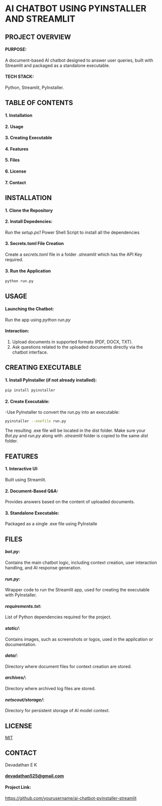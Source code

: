 # AI CHATBOT USING PYINSTALLER AND STREAMLIT

## PROJECT OVERVIEW

#### PURPOSE: 
A document-based AI chatbot designed to answer user queries, built with Streamlit and packaged as a standalone executable.

#### TECH STACK: 
Python, Streamlit, PyInstaller.

## TABLE OF CONTENTS

#### 1. Installation
#### 2. Usage
#### 3. Creating Executable
#### 4. Features
#### 5. Files
#### 6. License
#### 7. Contact
   
## INSTALLATION

#### 1. Clone the Repository
#### 2. Install Depedencies:
Run the *setup.ps1* Power Shell Script to install all the dependencies
#### 3. Secrets.toml File Creation
Create a *secrets.toml* file in a folder *.streamlit* which has the API Key required.
#### 3. Run the Application
  ```bash
python run.py
```

## USAGE

#### Launching the Chatbot:
Run the app using *python run.py*

#### Interaction:
1. Upload documents in supported formats (PDF, DOCX, TXT).
2. Ask questions related to the uploaded documents directly via the chatbot interface.


## CREATING EXECUTABLE

#### 1. Install PyInstaller (if not already installed):
  ```bash
pip install pyinstaller
```

#### 2. Create Executable:
-Use PyInstaller to convert the run.py into an executable:
  ```bash
pyinstaller --onefile run.py
```
The resulting .exe file will be located in the dist folder.
Make sure your *Bot.py* and *run.py* along with *.streamlit* folder is copied to the same *dist* folder.

## FEATURES
#### 1. Interactive UI: 
Built using Streamlit.
#### 2. Document-Based Q&A: 
Provides answers based on the content of uploaded documents.
#### 3. Standalone Executable: 
Packaged as a single .exe file using PyInstalle

## FILES
#### *bot.py*: 
Contains the main chatbot logic, including context creation, user interaction handling, and AI response generation.
#### *run.py*: 
Wrapper code to run the Streamlit app, used for creating the executable with PyInstaller.
#### *requirements.txt*:
List of Python dependencies required for the project.
#### *static/*:
Contains images, such as screenshots or logos, used in the application or documentation.
#### *data/*:
Directory where document files for context creation are stored.
#### *archives/*:
Directory where archived log files are stored.
#### *netscout/storage/*:
Directory for persistent storage of AI model context.

## LICENSE

[MIT](https://choosealicense.com/licenses/mit/)

## CONTACT

Devadathan E K
#### devadathan525@gmail.com

#### Project Link:
https://github.com/yourusername/ai-chatbot-pyinstaller-streamlit
